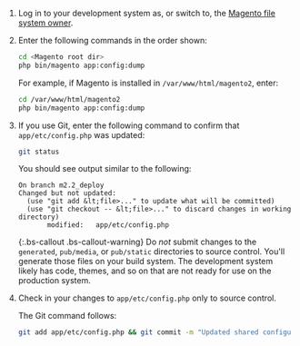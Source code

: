 1. Log in to your development system as, or switch to, the [Magento file system owner](https://glossary.magento.com/magento-file-system-owner).

1. Enter the following commands in the order shown:

    ```bash
    cd <Magento root dir>
    php bin/magento app:config:dump
    ```

    For example, if Magento is installed in `/var/www/html/magento2`, enter:

    ```bash
    cd /var/www/html/magento2
    php bin/magento app:config:dump
    ```

1. If you use Git, enter the following command to confirm that `app/etc/config.php` was updated:

    ```bash
    git status
    ```

    You should see output similar to the following:

    ```terminal
    On branch m2.2_deploy
    Changed but not updated:
      (use "git add &lt;file>..." to update what will be committed)
      (use "git checkout -- &lt;file>..." to discard changes in working directory)
           modified:   app/etc/config.php
    ```

    {:.bs-callout .bs-callout-warning}
    Do _not_ submit changes to the `generated`, `pub/media`, or `pub/static` directories to source control. You'll generate those files on your build system. The development system likely has code, themes, and so on that are not ready for use on the production system.

1. Check in your changes to `app/etc/config.php` only to source control.

    The Git command follows:

    ```bash
    git add app/etc/config.php && git commit -m "Updated shared configuration" && git push mconfig m2.2_deploy
    ```
